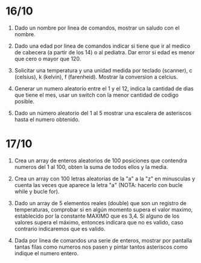 # 16/10

1. Dado un nombre por linea de comandos, mostrar un saludo con el nombre.

2. Dado una edad por linea de comandos indicar si tiene que ir al medico de cabecera (a partir de los 14) o al pediatra. Dar error si edad es menor que cero o mayor que 120.

3. Solicitar una temperatura y una unidad medida por teclado (scanner), c (celsius), k (kelvin), f (farenheid). Mostrar la conversion a celcius.

4. Generar un numero aleatorio entre el 1 y el 12, indica la cantidad de dias que tiene el mes, usar un switch con la menor cantidad de codigo posible.

5. Dado un número aleatorio del 1 al 5 mostrar una escalera de asteriscos hasta el numero obtenido.

# 17/10

1. Crea un array de enteros aleatorios de 100 posiciones que contendra numeros del 1 al 100, obten la suma de todos ellos y la media.

2. Crea un array con 100 letras aleatorias de la "a" a la "z" en minusculas y cuenta las veces que aparece la letra "a" (NOTA: hacerlo con bucle while y bucle for).

3. Dado un array de 5 elementos reales (double) que son un registro de temperaturas, comprobar si en algún momento supera el valor maximo, establecido por la constante MAXIMO que es 3,4. Si alguno de los valores supera el máximo, entonces indicara que no es valido, caso contrario indicaremos que es valido.

4. Dada por linea de comandos una serie de enteros, mostrar por pantalla tantas filas como numeros nos pasen y pintar tantos asteriscos como indique el numero entero.